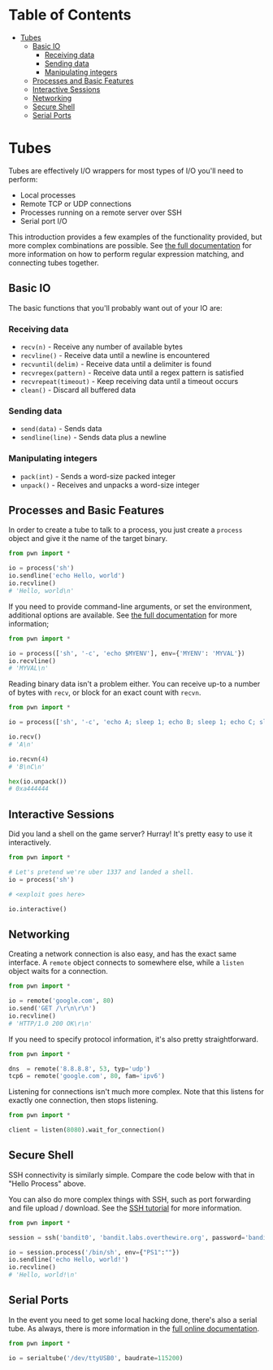 Table of Contents
=================

  * [Tubes](#tubes)
    * [Basic IO](#basic-io)
      * [Receiving data](#receiving-data)
      * [Sending data](#sending-data)
      * [Manipulating integers](#manipulating-integers)
    * [Processes and Basic Features](#processes-and-basic-features)
    * [Interactive Sessions](#interactive-sessions)
    * [Networking](#networking)
    * [Secure Shell](#secure-shell)
    * [Serial Ports](#serial-ports)

# Tubes

Tubes are effectively I/O wrappers for most types of I/O you'll need to perform:

- Local processes
- Remote TCP or UDP connections
- Processes running on a remote server over SSH
- Serial port I/O

This introduction provides a few examples of the functionality provided, but more complex combinations are possible.  See [the full documentation][docs] for more information on how to perform regular expression matching, and connecting tubes together.

## Basic IO

The basic functions that you'll probably want out of your IO are:

### Receiving data

- `recv(n)` - Receive any number of available bytes
- `recvline()` - Receive data until a newline is encountered
- `recvuntil(delim)` - Receive data until a delimiter is found
- `recvregex(pattern)` - Receive data until a regex pattern is satisfied
- `recvrepeat(timeout)` - Keep receiving data until a timeout occurs
- `clean()` - Discard all buffered data

### Sending data

- `send(data)` - Sends data
- `sendline(line)` - Sends data plus a newline

### Manipulating integers

- `pack(int)` - Sends a word-size packed integer
- `unpack()` - Receives and unpacks a word-size integer

## Processes and Basic Features

In order to create a tube to talk to a process, you just create a `process` object and give it the name of the target binary.

```py
from pwn import *

io = process('sh')
io.sendline('echo Hello, world')
io.recvline()
# 'Hello, world\n'
```

If you need to provide command-line arguments, or set the environment, additional options are available.  See [the full documentation][process] for more information;

```py
from pwn import *

io = process(['sh', '-c', 'echo $MYENV'], env={'MYENV': 'MYVAL'})
io.recvline()
# 'MYVAL\n'
```

Reading binary data isn't a problem either.  You can receive up-to a number of bytes with `recv`, or block for an exact count with `recvn`.

```py
from pwn import *

io = process(['sh', '-c', 'echo A; sleep 1; echo B; sleep 1; echo C; sleep 1; echo DDD'])

io.recv()
# 'A\n'

io.recvn(4)
# 'B\nC\n'

hex(io.unpack())
# 0xa444444
```

## Interactive Sessions

Did you land a shell on the game server?  Hurray!  It's pretty easy to use it interactively.

```py
from pwn import *

# Let's pretend we're uber 1337 and landed a shell.
io = process('sh')

# <exploit goes here>

io.interactive()
```


## Networking

Creating a network connection is also easy, and has the exact same interface.  A `remote` object connects to somewhere else, while a `listen` object waits for a connection.

```py
from pwn import *

io = remote('google.com', 80)
io.send('GET /\r\n\r\n')
io.recvline()
# 'HTTP/1.0 200 OK\r\n'
```

If you need to specify protocol information, it's also pretty straightforward.

```py
from pwn import *

dns  = remote('8.8.8.8', 53, typ='udp')
tcp6 = remote('google.com', 80, fam='ipv6')
```

Listening for connections isn't much more complex.  Note that this listens for exactly one connection, then stops listening.

```py
from pwn import *

client = listen(8080).wait_for_connection()
```

## Secure Shell

SSH connectivity is similarly simple.  Compare the code below with that in "Hello Process" above.

You can also do more complex things with SSH, such as port forwarding and file upload / download.  See the [SSH tutorial][ssh] for more information.

```py
from pwn import *

session = ssh('bandit0', 'bandit.labs.overthewire.org', password='bandit0', port=2220)

io = session.process('/bin/sh', env={"PS1":""})
io.sendline('echo Hello, world!')
io.recvline()
# 'Hello, world!\n'
```


## Serial Ports

In the event you need to get some local hacking done, there's also a serial tube.  As always, there is more information in the [full online documentation][serial].

```py
from pwn import *

io = serialtube('/dev/ttyUSB0', baudrate=115200)
```

[docs]: https://pwntools.readthedocs.org/en/latest/tubes.html
[process]: https://pwntools.readthedocs.org/en/latest/tubes/processes.html
[ssh]: ssh.md
[remote]: https://pwntools.readthedocs.org/en/latest/tubes/sock.html
[serial]: https://pwntools.readthedocs.org/en/latest/tubes/serial.html
